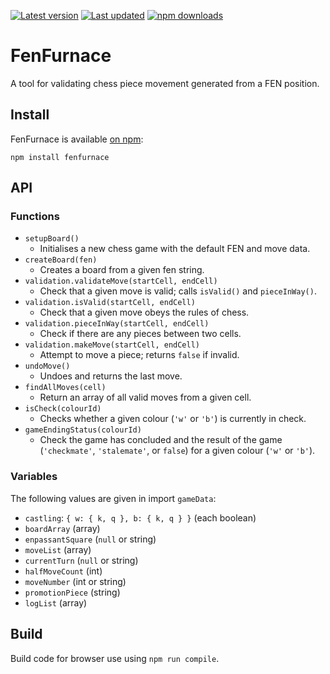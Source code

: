 [![Latest version](https://img.shields.io/github/v/release/CarbonChess/FenFurnace?label=latest%20version&style=flat-square)](https://github.com/CarbonChess/FenFurnace/releases)
[![Last updated](https://img.shields.io/github/release-date/CarbonChess/FenFurnace?label=updated&style=flat-square)](https://github.com/CarbonChess/FenFurnace/releases)
[![npm downloads](https://img.shields.io/npm/dt/fenfurnace?logo=npm)](https://www.npmjs.com/package/fenfurnace)

# FenFurnace

A tool for validating chess piece movement generated from a FEN position.

## Install

FenFurnace is available [on npm](https://www.npmjs.org/package/fenfurnace):

`npm install fenfurnace`

## API

### Functions

- `setupBoard()`
  - Initialises a new chess game with the default FEN and move data.
- `createBoard(fen)`
  - Creates a board from a given fen string.
- `validation.validateMove(startCell, endCell)`
  - Check that a given move is valid; calls `isValid()` and `pieceInWay()`.
- `validation.isValid(startCell, endCell)`
  - Check that a given move obeys the rules of chess.
- `validation.pieceInWay(startCell, endCell)`
  - Check if there are any pieces between two cells.
- `validation.makeMove(startCell, endCell)`
  - Attempt to move a piece; returns `false` if invalid.
- `undoMove()`
  - Undoes and returns the last move.
- `findAllMoves(cell)`
  - Return an array of all valid moves from a given cell.
- `isCheck(colourId)`
  - Checks whether a given colour (`'w'` or `'b'`) is currently in check.
- `gameEndingStatus(colourId)`
  - Check the game has concluded and the result of the game (`'checkmate'`, `'stalemate'`, or `false`) for a given colour (`'w'` or `'b'`).

### Variables

The following values are given in import `gameData`:
- `castling`: `{ w: { k, q }, b: { k, q } }` (each boolean)
- `boardArray` (array)
- `enpassantSquare` (`null` or string)
- `moveList` (array)
- `currentTurn` (`null` or string)
- `halfMoveCount` (int)
- `moveNumber` (int or string)
- `promotionPiece` (string)
- `logList` (array)

## Build

Build code for browser use using `npm run compile`.
